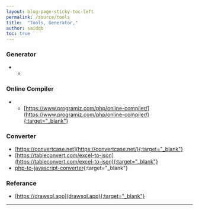 ```yaml
---
layout: blog-page-sticky-toc-left
permalink: /source/tools
title:  "Tools, Generator,"
author: saidqb
toc: true
---
```



### Generator

+ -

### Online Compiler

+ - [https://www.programiz.com/php/online-compiler/](https://www.programiz.com/php/online-compiler/){:target="_blank"}

### Converter

+ [https://convertcase.net](https://convertcase.net/){:target="_blank"}
+ [https://tableconvert.com/excel-to-json](https://tableconvert.com/excel-to-json){:target="_blank"}
+ [php-to-javascript-converter](https://www.codeconvert.ai/php-to-javascript-converter){:target="_blank"}


### Referance

+ [https://drawsql.app](drawsql.app){:target="_blank"}

--- 

